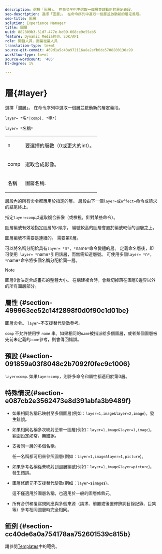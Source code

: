```yaml
---
description: 選擇「圖層」。 在命令序列中選取一個層並啟動新的層定義段。
seo-description: 選擇「圖層」。 在命令序列中選取一個層並啟動新的層定義段。
seo-title: 圖層
solution: Experience Manager
title: 圖層
uuid: 882309b3-51d7-477e-bd09-068ce9e55eb5
feature: Dynamic Media經典，SDK/API
role: 開發人員，商業從業人員
translation-type: tm+mt
source-git-commit: 469d1a5c43a972116a8a2efb0de5708800130a99
workflow-type: tm+mt
source-wordcount: '405'
ht-degree: 1%

---
```



# 層{#layer}

選擇「圖層」。 在命令序列中選取一個層並啟動新的層定義段。

`layer= *`名`*|comp[, *`稱`*]`

`layer= *`名稱`*`

<table id="simpletable_22DE3365A6454949B0D30C6D7110476E"> 
 <tr class="strow"> 
  <td class="stentry"> <p><span class="codeph"> <span class="varname"> n</span></span> </p></td> 
  <td class="stentry"> <p>要選擇的層數（0或更大的int）。 </p></td> 
 </tr> 
 <tr class="strow"> 
  <td class="stentry"> <p><span class="codeph"> comp</span> </p></td> 
  <td class="stentry"> <p>選取合成影像。 </p></td> 
 </tr> 
 <tr class="strow"> 
  <td class="stentry"> <p><span class="codeph"> <span class="varname"> 名稱</span></span> </p></td> 
  <td class="stentry"> <p>圖層名稱. </p></td> 
 </tr> 
</table>

層段內的所有命令都應用於指定的層。 層段由下一個`layer=`或`effect=`命令或請求的結尾終止。

指定`layer=comp`以選取複合影像（或檢視，針對某些命令）。

圖層編號有效地指定圖層的z順序。 編號較高的圖層會置於編號較低的圖層之上。

圖層編號不需要是連續的。 需要第0層。

可以將名稱分配給具有`layer= *`n`*, *`name`*`命令變體的層。 定義命名層後，即可使用` layer= *`name`*`引用該層，而無需知道層號。 可使用多個`layer= *`n`*, *`name`*`命令將多個名稱分配給同一層。

>[!NOTE]
>
>圖層0會決定合成畫布的整體大小。 在構建複合時，會裁切掉落在圖層0邊界以外的所有圖層部分。

## 屬性 {#section-499963ee52c14f2898f0d0f90c1d01be}

圖層命令。 `layer=`不支援替代變數參考。

`comp` 不允許使用字 *`name`* 串。如果相同的&#x200B;*`name`*&#x200B;被指派給多個圖層，或者某個圖層被先前未定義的&#x200B;*`name`*&#x200B;參考，則會傳回錯誤。

## 預設 {#section-091859a03f8048c2b7092f0fec9c1006}

`layer=comp`. 如果`layer=comp`，則許多命令和屬性都適用於第0層。

## 特殊情況{#section-e087cb2e3562473e8d391abfa3b9489f}

* 如果相同名稱已映射至多個圖層(例如：`layer=1,image&layer=2,image`)，發生錯誤。
* 如果相同名稱多次映射至單一圖層(例如：`layer=1,image&layer=1,image`)，範圍設定如常，無錯誤。
* 支援同一層的多個名稱。

   任一名稱都可用來參照圖層(例如：`layer=1,image&layer=1,picture`)。
* 如果參考名稱從未映射到圖層編號(例如：`layer=1,image&layer=picture`)，發生錯誤。
* 圖層修飾元不支援替代變數(例如：`layer=$image$`)。

   這不僅適用於圖層名稱，也適用於一般的圖層修飾元。

* 所有合併和覆寫規則應與多個來源（請求、前置或後置修飾詞目錄記錄、巨集等）參考相同圖層時完全相同。

## 範例 {#section-cc40de6a0a754178aa752601539c815b}

請參閱[Templates](../../../../../is-api/http-ref/image-serving-api-ref/c-http-protocol-reference/c-templates/c-templates.md#concept-3cd2d2adae0e41b2979b9640244d4d3e)中的範例。
